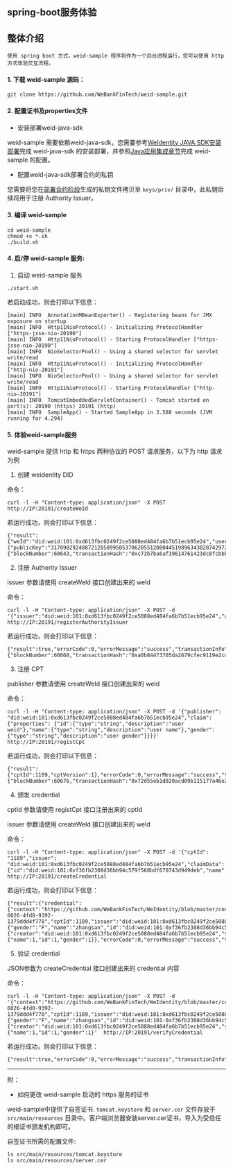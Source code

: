 ## spring-boot服务体验

## 整体介绍

    使用 spring boot 方式，weid-sample 程序将作为一个后台进程运行，您可以使用 http 方式体验交互流程。


#### 1. 下载 weid-sample 源码：

```shell
git clone https://github.com/WeBankFinTech/weid-sample.git

```

#### 2. 配置证书及properties文件

* 安装部署weid-java-sdk

 weid-sample 需要依赖weid-java-sdk，您需要参考[WeIdentity JAVA SDK安装部署](https://weidentity.readthedocs.io/zh_CN/latest/docs/weidentity-installation.html)完成 weid-java-sdk 的安装部署，并参照[Java应用集成章节](https://weidentity.readthedocs.io/zh_CN/latest/docs/weidentity-build-with-deploy.html#weid-java-sdk)完成 weid-sample 的配置。


* 配置weid-java-sdk部署合约的私钥

 您需要将您在[部署合约阶段](https://weidentity.readthedocs.io/zh_CN/latest/docs/weidentity-build-with-deploy.html#id7)生成的私钥文件拷贝至 `keys/priv/` 目录中，此私钥后续将用于注册 Authority Issuer。


#### 3. 编译 weid-sample

```shell
cd weid-sample
chmod +x *.sh
./build.sh
```

#### 4. 启/停 weid-sample 服务:

1. 启动 weid-sample 服务
```shell
./start.sh
```

若启动成功，则会打印以下信息：

```text
[main] INFO  AnnotationMBeanExporter() - Registering beans for JMX exposure on startup
[main] INFO  Http11NioProtocol() - Initializing ProtocolHandler ["https-jsse-nio-20190"]
[main] INFO  Http11NioProtocol() - Starting ProtocolHandler ["https-jsse-nio-20190"]
[main] INFO  NioSelectorPool() - Using a shared selector for servlet write/read
[main] INFO  Http11NioProtocol() - Initializing ProtocolHandler ["http-nio-20191"]
[main] INFO  NioSelectorPool() - Using a shared selector for servlet write/read
[main] INFO  Http11NioProtocol() - Starting ProtocolHandler ["http-nio-20191"]
[main] INFO  TomcatEmbeddedServletContainer() - Tomcat started on port(s): 20190 (https) 20191 (http)
[main] INFO  SampleApp() - Started SampleApp in 3.588 seconds (JVM running for 4.294)
```

#### 5. 体验weid-sample服务

weid-sample 提供 http 和 https 两种协议的 POST 请求服务，以下为 http 请求为例

1. 创建 weidentity DID

命令：
```shell
curl -l -H "Content-type: application/json" -X POST   http://IP:20191/createWeId
```

若运行成功，则会打印以下信息：

```text
{"result":{"weId":"did:weid:101:0xd613fbc0249f2ce5088ed484fa6b7b51ecb95e24","userWeIdPublicKey":{"publicKey":"3170902924087212850995053706205512080445198963430287429721846825598988998466716040533782467342119206581749393570668868631792331397183368695050591746049552"},"userWeIdPrivateKey":null},"errorCode":0,"errorMessage":"success","transactionInfo":{"blockNumber":60643,"transactionHash":"0xc73b7ba6af39614761423dc8fcbbbc7e5f24c82e8187bc467cf0398b4ce4330b","transactionIndex":0}}
```


2. 注册 Authority Issuer

issuer 参数请使用 createWeId 接口创建出来的 weId

命令：
```shell
curl -l -H "Content-type: application/json" -X POST -d '{"issuer":"did:weid:101:0xd613fbc0249f2ce5088ed484fa6b7b51ecb95e24","authorityName":"webank"}'  http://IP:20191/registerAuthorityIssuer
```

若运行成功，则会打印以下信息：

```text
{"result":true,"errorCode":0,"errorMessage":"success","transactionInfo":{"blockNumber":60668,"transactionHash":"0xa0b84473705da2679cfec9119e2cdef03175df0f1af676e0579d5809e4e8d6cd","transactionIndex":0}}
```

3. 注册 CPT

publisher 参数请使用 createWeId 接口创建出来的 weId

命令：
```shell
curl -l -H "Content-type: application/json" -X POST -d '{"publisher": "did:weid:101:0xd613fbc0249f2ce5088ed484fa6b7b51ecb95e24","claim": {"properties": {"id":{"type":"string","description":"user weid"},"name":{"type":"string","description":"user name"},"gender":{"type":"string","description":"user gender"}}}}' http://IP:20191/registCpt
```

若运行成功，则会打印以下信息：

```text
{"result":{"cptId":1189,"cptVersion":1},"errorCode":0,"errorMessage":"success","transactionInfo":{"blockNumber":60676,"transactionHash":"0x72d55eb1d020acd09b115177a46e230ffdb0177ab5dd74e16765d79338522093","transactionIndex":0}}
```

4. 颁发 credential

cptId 参数请使用 registCpt 接口注册出来的 cptId

issuer 参数请使用 createWeId 接口创建出来的 weId

命令：
```shell
curl -l -H "Content-type: application/json" -X POST -d '{"cptId": "1189","issuer": "did:weid:101:0xd613fbc0249f2ce5088ed484fa6b7b51ecb95e24","claimData": {"id":"did:weid:101:0xf36fb2308d36bb94c579f568bdf670743d949deb","name":"zhangsan","gender":"F"}}' http://IP:20191/createCredential
```

若运行成功，则会打印以下信息：

```text
{"result":{"credential":{"context":"https://github.com/WeBankFinTech/WeIdentity/blob/master/context/v1","id":"e4f4accd-6026-4fd0-9392-1379ddd4f778","cptId":1189,"issuer":"did:weid:101:0xd613fbc0249f2ce5088ed484fa6b7b51ecb95e24","issuanceDate":1564371227764,"expirationDate":1595475227763,"claim":{"gender":"F","name":"zhangsan","id":"did:weid:101:0xf36fb2308d36bb94c579f568bdf670743d949deb"},"proof":{"creator":"did:weid:101:0xd613fbc0249f2ce5088ed484fa6b7b51ecb95e24","signature":"G2kD4u4jrnmYbq/oVl9idmTEQzP3a0KEomHGJaVpWzhITIE+dDYSRMyF9TDy+jPANpYRJGg7pGnANM+QeJ9Ba00=","created":"1564371227764","type":"EcdsaSignature"},"signature":"G2kD4u4jrnmYbq/oVl9idmTEQzP3a0KEomHGJaVpWzhITIE+dDYSRMyF9TDy+jPANpYRJGg7pGnANM+QeJ9Ba00=","proofType":"EcdsaSignature"},"disclosure":{"name":1,"id":1,"gender":1}},"errorCode":0,"errorMessage":"success","transactionInfo":null}
```

5. 验证 credential

JSON参数为 createCredential 接口创建出来的 credential 内容

命令：
```shell
curl -l -H "Content-type: application/json" -X POST -d '{"context":"https://github.com/WeBankFinTech/WeIdentity/blob/master/context/v1","id":"e4f4accd-6026-4fd0-9392-1379ddd4f778","cptId":1189,"issuer":"did:weid:101:0xd613fbc0249f2ce5088ed484fa6b7b51ecb95e24","issuanceDate":1564371227764,"expirationDate":1595475227763,"claim":{"gender":"F","name":"zhangsan","id":"did:weid:101:0xf36fb2308d36bb94c579f568bdf670743d949deb"},"proof":{"creator":"did:weid:101:0xd613fbc0249f2ce5088ed484fa6b7b51ecb95e24","signature":"G2kD4u4jrnmYbq/oVl9idmTEQzP3a0KEomHGJaVpWzhITIE+dDYSRMyF9TDy+jPANpYRJGg7pGnANM+QeJ9Ba00=","created":"1564371227764","type":"EcdsaSignature"},"signature":"G2kD4u4jrnmYbq/oVl9idmTEQzP3a0KEomHGJaVpWzhITIE+dDYSRMyF9TDy+jPANpYRJGg7pGnANM+QeJ9Ba00=","proofType":"EcdsaSignature"},"disclosure":{"name":1,"id":1,"gender":1}'  http://IP:20191/verifyCredential
```

若运行成功，则会打印以下信息：

```text
{"result":true,"errorCode":0,"errorMessage":"success","transactionInfo":null}
```

---

附：

* 如何更改 weid-sample 启动的 https 服务的证书

weid-sample中提供了自签证书. ```tomcat.keystore``` 和 ```server.cer``` 文件存放于 ```src/main/resources``` 目录中。客户端浏览器安装server.cer证书，导入为受信任的根证书颁发机构即可。

自签证书所需的配置文件:

```shell
ls src/main/resources/tomcat.keystore
ls src/main/resources/server.cer
```